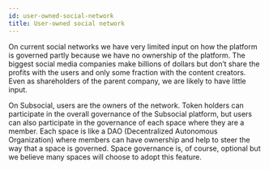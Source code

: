 ```yaml
---
id: user-owned-social-network
title: User-owned social network
---
```


On current social networks we have very limited input on how the platform is governed partly
because we have no ownership of the platform. The biggest social media companies make
billions of dollars but don’t share the profits with the users and only some fraction with the
content creators. Even as shareholders of the parent company, we are likely to have little input.

On Subsocial, users are the owners of the network. Token holders can participate in the overall
governance of the Subsocial platform, but users can also participate in the governance of each
space where they are a member. Each space is like a DAO (Decentralized Autonomous
Organization) where members can have ownership and help to steer the way that a space is
governed. Space governance is, of course, optional but we believe many spaces will choose to
adopt this feature.